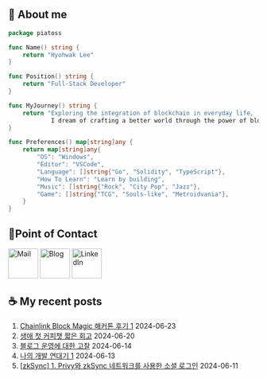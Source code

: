 ## 🐹 About me

```go
package piatoss

func Name() string {
    return "Hyohwak Lee"
}

func Position() string {
    return "Full-Stack Developer"
}

func MyJourney() string {
    return "Exploring the integration of blockchain in everyday life,
            I dream of crafting a better world through the power of blockchain."
}

func Preferences() map[string]any {
    return map[string]any{
        "OS": "Windows",
        "Editor": "VSCode",
        "Language": []string{"Go", "Solidity", "TypeScript"},
        "How To Learn": "Learn by building",
        "Music": []string{"Rock", "City Pop", "Jazz"},
        "Game": []string{"TCG", "Souls-like", "Metroidvania"},
    }
}
```

## 📱Point of Contact

[<img alt="Mail" width="60px" src="https://img.icons8.com/?size=100&id=OumT4lIcOllS&format=png&color=000000" />][mail]
[<img alt="Blog" width="60px" src="https://img.icons8.com/?size=100&id=GsMdC9NCKCAD&format=png&color=000000"/>][blog]
[<img alt="LinkedIn" width="60px" src="https://img.icons8.com/?size=100&id=xuvGCOXi8Wyg&format=png&color=000000" />][linkedin]

[mail]: mailto:piatoss3612@gmail.com
[blog]: https://piatoss3612.tistory.com/
[linkedin]: https://www.linkedin.com/in/hyohwak-lee

## ☕ My recent posts

1. [Chainlink Block Magic 해커톤 후기 1](https://piatoss3612.tistory.com/174) 2024-06-23
2. [생애 첫 커피챗 짧은 회고](https://piatoss3612.tistory.com/173) 2024-06-20
3. [블로그 운영에 대한 고찰](https://piatoss3612.tistory.com/172) 2024-06-14
4. [나의 개발 연대기 1](https://piatoss3612.tistory.com/171) 2024-06-13
5. [[zkSync] 1. Privy와 zkSync 네트워크를 사용한 소셜 로그인](https://piatoss3612.tistory.com/170) 2024-06-11
